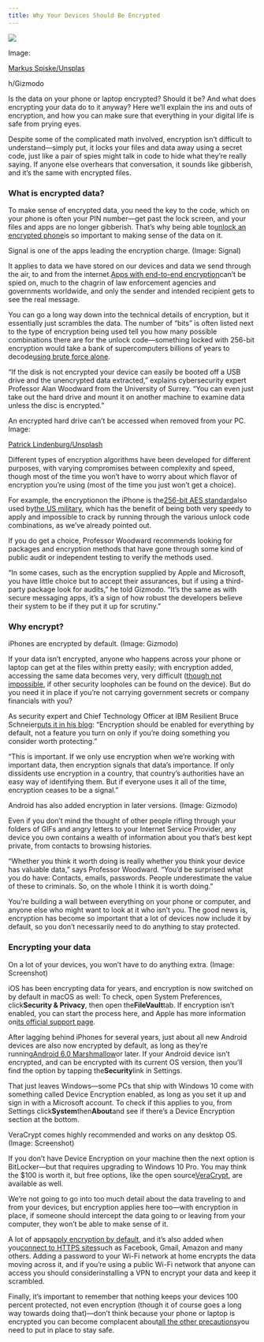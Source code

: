 ```yaml
---
title: Why Your Devices Should Be Encrypted
---
```


![](http://img1.tuicool.com/qQzUzu.jpg!web)

Image:

[Markus Spiske/Unsplas](https://unsplash.com/photos/8OyKWQgBsKQ)

h/Gizmodo

Is the data on your phone or laptop encrypted? Should it be? And what does encrypting your data do to it anyway? Here we’ll explain the ins and outs of encryption, and how you can make sure that everything in your digital life is safe from prying eyes.

Despite some of the complicated math involved, encryption isn’t difficult to understand—simply put, it locks your files and data away using a secret code, just like a pair of spies might talk in code to hide what they’re really saying. If anyone else overhears that conversation, it sounds like gibberish, and it’s the same with encrypted files.

### What is encrypted data?

To make sense of encrypted data, you need the key to the code, which on your phone is often your PIN number—get past the lock screen, and your files and apps are no longer gibberish. That’s why being able to[unlock an encrypted phone](http://gizmodo.com/the-fbi-paid-900-000-to-unlock-the-san-bernardino-kill-1795010203)is so important to making sense of the data on it.

Signal is one of the apps leading the encryption charge. \(Image: Signal\)

It applies to data we have stored on our devices and data we send through the air, to and from the internet.[Apps with end-to-end encryption](http://gizmodo.com/the-best-and-worst-encrypted-messaging-apps-1782424449)can’t be spied on, much to the chagrin of law enforcement agencies and governments worldwide, and only the sender and intended recipient gets to see the real message.

You can go a long way down into the technical details of encryption, but it essentially just scrambles the data. The number of “bits” is often listed next to the type of encryption being used tell you how many possible combinations there are for the unlock code—something locked with 256-bit encryption would take a bank of supercomputers billions of years to decode[using brute force alone](https://en.wikipedia.org/wiki/Brute-force_attack).

“If the disk is not encrypted your device can easily be booted off a USB drive and the unencrypted data extracted,” explains cybersecurity expert Professor Alan Woodward from the University of Surrey. “You can even just take out the hard drive and mount it on another machine to examine data unless the disc is encrypted.”

An encrypted hard drive can’t be accessed when removed from your PC. Image:

[Patrick Lindenburg/Unsplash](https://unsplash.com/photos/1iVKwElWrPA)

Different types of encryption algorithms have been developed for different purposes, with varying compromises between complexity and speed, though most of the time you won’t have to worry about which flavor of encryption you’re using \(most of the time you just won’t get a choice\).

For example, the encryptionon the iPhone is the[256-bit AES standard](https://www.apple.com/business/docs/iOS_Security_Guide.pdf)also used by[the US military](https://en.wikipedia.org/wiki/Advanced_Encryption_Standard), which has the benefit of being both very speedy to apply and impossible to crack by running through the various unlock code combinations, as we’ve already pointed out.

If you do get a choice, Professor Woodward recommends looking for packages and encryption methods that have gone through some kind of public audit or independent testing to verify the methods used.

“In some cases, such as the encryption supplied by Apple and Microsoft, you have little choice but to accept their assurances, but if using a third-party package look for audits,” he told Gizmodo. “It’s the same as with secure messaging apps, it’s a sign of how robust the developers believe their system to be if they put it up for scrutiny.”

### Why encrypt?

iPhones are encrypted by default. \(Image: Gizmodo\)

If your data isn’t encrypted, anyone who happens across your phone or laptop can get at the files within pretty easily; with encryption added, accessing the same data becomes very, very difficult \([though not impossible](http://gizmodo.com/report-the-fbi-will-be-able-to-use-the-san-bernardino-1773768830), if other security loopholes can be found on the device\). But do you need it in place if you’re not carrying government secrets or company financials with you?

As security expert and Chief Technology Officer at IBM Resilient Bruce Schneier[puts it in his blog](https://www.schneier.com/blog/archives/2015/06/why_we_encrypt.html): “Encryption should be enabled for everything by default, not a feature you turn on only if you’re doing something you consider worth protecting.”

“This is important. If we only use encryption when we’re working with important data, then encryption signals that data’s importance. If only dissidents use encryption in a country, that country’s authorities have an easy way of identifying them. But if everyone uses it all of the time, encryption ceases to be a signal.”

Android has also added encryption in later versions. \(Image: Gizmodo\)

Even if you don’t mind the thought of other people rifling through your folders of GIFs and angry letters to your Internet Service Provider, any device you own contains a wealth of information about you that’s best kept private, from contacts to browsing histories.

“Whether you think it worth doing is really whether you think your device has valuable data,” says Professor Woodward. “You’d be surprised what you do have: Contacts, emails, passwords. People underestimate the value of these to criminals. So, on the whole I think it is worth doing.”

You’re building a wall between everything on your phone or computer, and anyone else who might want to look at it who isn’t you. The good news is, encryption has become so important that a lot of devices now include it by default, so you don’t necessarily need to do anything to stay protected.

### Encrypting your data

On a lot of your devices, you won’t have to do anything extra. \(Image: Screenshot\)

iOS has been encrypting data for years, and encryption is now switched on by default in macOS as well: To check, open System Preferences, click**Security & Privacy**, then open the**FileVault**tab. If encryption isn’t enabled, you can start the process here, and Apple has more information on[its official support page](https://support.apple.com/kb/PH25553?locale=en_US).

After lagging behind iPhones for several years, just about all new Android devices are also now encrypted by default, as long as they’re running[Android 6.0 Marshmallow](http://fieldguide.gizmodo.com/14-things-you-can-do-in-android-marshmallow-that-you-co-1736673078)or later. If your Android device isn’t encrypted, and can be encrypted with its current OS version, then you’ll find the option by tapping the**Security**link in Settings.

That just leaves Windows—some PCs that ship with Windows 10 come with something called Device Encryption enabled, as long as you set it up and sign in with a Microsoft account. To check if this applies to you, from Settings click**System**then**About**and see if there’s a Device Encryption section at the bottom.

VeraCrypt comes highly recommended and works on any desktop OS. \(Image: Screenshot\)

If you don’t have Device Encryption on your machine then the next option is BitLocker—but that requires upgrading to Windows 10 Pro. You may think the $100 is worth it, but free options, like the open source[VeraCrypt](https://www.veracrypt.fr/en/Home.html), are available as well.

We’re not going to go into too much detail about the data traveling to and from your devices, but encryption applies here too—with encryption in place, if someone should intercept the data going to or leaving from your computer, they won’t be able to make sense of it.

A lot of apps[apply encryption by default](http://gizmodo.com/the-best-and-worst-encrypted-messaging-apps-1782424449), and it’s also added when you[connect to HTTPS sites](http://fieldguide.gizmodo.com/how-https-website-security-is-make-the-internet-safer-f-1794166995)such as Facebook, Gmail, Amazon and many others. Adding a password to your Wi-Fi network at home encrypts the data moving across it, and if you’re using a public Wi-Fi network that anyone can access you should considerinstalling a VPN to encrypt your data and keep it scrambled.

Finally, it’s important to remember that nothing keeps your devices 100 percent protected, not even encryption \(though it of course goes a long way towards doing that\)—don’t think because your phone or laptop is encrypted you can become complacent about[all the other precautions](http://fieldguide.gizmodo.com/12-security-tricks-to-stay-safe-online-1784690667)you need to put in place to stay safe.

